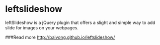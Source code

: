 leftslideshow
=============
leftSlideshow is a jQuery plugin that offers a slight and simple way to add slide for images on your webpages.


###Read more
<http://baivong.github.io/leftslideshow/>
